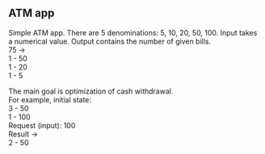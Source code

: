 ## ATM app


Simple ATM app.
There are 5 denominations: 5, 10, 20, 50, 100. Input takes a numerical value. 
Output contains the number of given bills.<br/>75 ->
<br/>1 - 50
<br/>1 - 20
<br/>1 - 5

The main goal is optimization of cash withdrawal. 
<br/>For example, initial state:
<br/>3 - 50
<br/>1 - 100
<br/>Request (input): 100
<br/>Result ->
<br/>2 - 50
